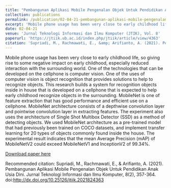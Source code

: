```yaml
---
title: "Pembangunan Aplikasi Mobile Pengenalan Objek Untuk Pendidikan Anak Usia Dini"
collection: publications
permalink: /publication/02-04-21-pembangunan-aplikasi-mobile-pengenalan-objek-untuk-pendidikan-anak-usia-dini
excerpt: 'Mobile phone usage has been very close to early childhood life, so giving rise to some negative impact on early childhood, especially reduced interaction with the surrounding world. One of the technologies that can be developed on the cellphone is computer vision. One of the uses of computer vision is object recognition that provides solutions to help to recognize objects. This research builds a system for recognition objects inside in house that is developed on a cellphone that is expected to help early childhood recognize objects in the surrounding. MobileNet is one of feature extraction that has good performance and efficient use on a cellphone. MobileNet architecture consists of a depthwise convolution layer and pointwise convolution layer in extracting features. The experiment also uses the architecture of Single Shot Multibox Detector (SSD) as a method of detecting objects. We used MobileNet architecture as a pre-trained model that had previously been trained on COCO datasets, and implement transfer learning for 20 types of objects commonly found inside the house. The experimental result indicates that the mean Average Precision (mAP) of MobileNetV2 could exceed MobileNetV1 and InceptionV2 of 99.34%.'
date: 02-04-21
venue: 'Jurnal Teknologi Informasi dan Ilmu Komputer (JTIK), Vol. 8'
paperurl: 'https://jtiik.ub.ac.id/index.php/jtiik/article/view/4363'
citation: 'Supriadi, M., Rachmawati, E., &amp; Arifianto, A. (2021). Pembangunan Aplikasi Mobile Pengenalan Objek Untuk Pendidikan Anak Usia Dini. Jurnal Teknologi Informasi dan Ilmu Komputer, 8(2), 357-364. doi:http://dx.doi.org/10.25126/jtiik.2021824363'
---
```

Mobile phone usage has been very close to early childhood life, so giving rise to some negative impact on early childhood, especially reduced interaction with the surrounding world. One of the technologies that can be developed on the cellphone is computer vision. One of the uses of computer vision is object recognition that provides solutions to help to recognize objects. This research builds a system for recognition objects inside in house that is developed on a cellphone that is expected to help early childhood recognize objects in the surrounding. MobileNet is one of feature extraction that has good performance and efficient use on a cellphone. MobileNet architecture consists of a depthwise convolution layer and pointwise convolution layer in extracting features. The experiment also uses the architecture of Single Shot Multibox Detector (SSD) as a method of detecting objects. We used MobileNet architecture as a pre-trained model that had previously been trained on COCO datasets, and implement transfer learning for 20 types of objects commonly found inside the house. The experimental result indicates that the mean Average Precision (mAP) of MobileNetV2 could exceed MobileNetV1 and InceptionV2 of 99.34%.

[Download paper here](https://jtiik.ub.ac.id/index.php/jtiik/article/view/4363)

Recommended citation: Supriadi, M., Rachmawati, E., & Arifianto, A. (2021). Pembangunan Aplikasi Mobile Pengenalan Objek Untuk Pendidikan Anak Usia Dini. Jurnal Teknologi Informasi dan Ilmu Komputer, 8(2), 357-364. doi:http://dx.doi.org/10.25126/jtiik.2021824363